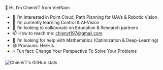 👋 Hi, I’m ChienVT from VietNam
- 👀 I’m interested in Point Cloud, Path Planning for UAVs & Robotic Vision
- 🌱 I’m currently learning Control & AI-Vision
- 💞️ I’m looking to collaborate on Education & Research partners
- 📫 How to reach me: chienvt197@gmail.com
- 🤔 I’m looking for help with Mathematics (Optimization & Deep-Learning)
- 😄 Pronouns: He/His
- ⚡ Fun fact: Change Your Perspective To Solve Your Problems

![ChienVT's GitHub stats](https://github-readme-stats.vercel.app/api?username=chienrb&count_private=true&show_icons=true&theme=dark)

<!---
chienrb/chienrb is a ✨ special ✨ repository because its `README.md` (this file) appears on your GitHub profile.
You can click the Preview link to take a look at your changes.
--->
